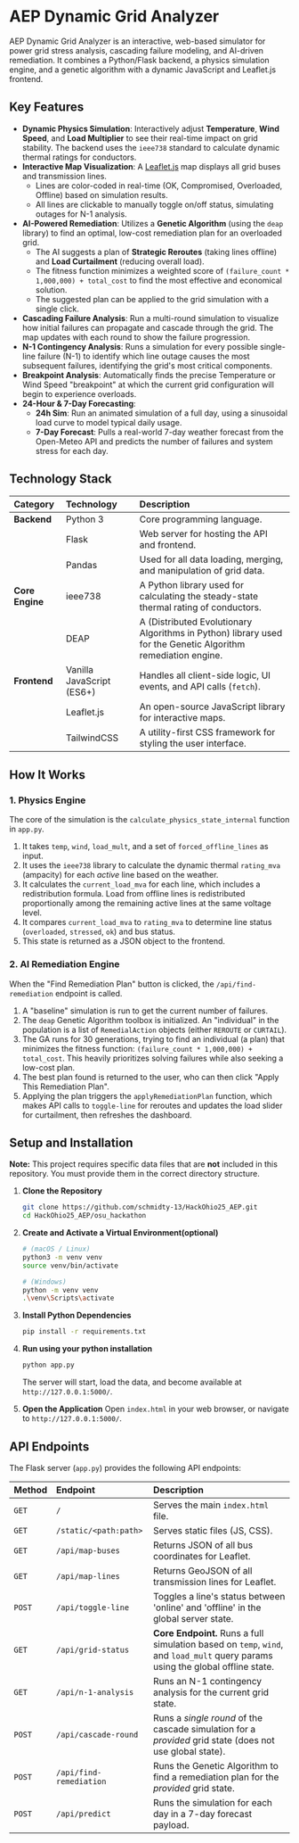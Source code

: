 # AEP Dynamic Grid Analyzer

AEP Dynamic Grid Analyzer is an interactive, web-based simulator for power grid stress analysis, cascading failure modeling, and AI-driven remediation. It combines a Python/Flask backend, a physics simulation engine, and a genetic algorithm with a dynamic JavaScript and Leaflet.js frontend.

## Key Features

* **Dynamic Physics Simulation**: Interactively adjust **Temperature**, **Wind Speed**, and **Load Multiplier** to see their real-time impact on grid stability. The backend uses the `ieee738` standard to calculate dynamic thermal ratings for conductors.
* **Interactive Map Visualization**: A [Leaflet.js](https://leafletjs.com/) map displays all grid buses and transmission lines.
    * Lines are color-coded in real-time (OK, Compromised, Overloaded, Offline) based on simulation results.
    * All lines are clickable to manually toggle on/off status, simulating outages for N-1 analysis.
* **AI-Powered Remediation**: Utilizes a **Genetic Algorithm** (using the `deap` library) to find an optimal, low-cost remediation plan for an overloaded grid.
    * The AI suggests a plan of **Strategic Reroutes** (taking lines offline) and **Load Curtailment** (reducing overall load).
    * The fitness function minimizes a weighted score of `(failure_count * 1,000,000) + total_cost` to find the most effective and economical solution.
    * The suggested plan can be applied to the grid simulation with a single click.
* **Cascading Failure Analysis**: Run a multi-round simulation to visualize how initial failures can propagate and cascade through the grid. The map updates with each round to show the failure progression.
* **N-1 Contingency Analysis**: Runs a simulation for every possible single-line failure (N-1) to identify which line outage causes the most subsequent failures, identifying the grid's most critical components.
* **Breakpoint Analysis**: Automatically finds the precise Temperature or Wind Speed "breakpoint" at which the current grid configuration will begin to experience overloads.
* **24-Hour & 7-Day Forecasting**:
    * **24h Sim**: Run an animated simulation of a full day, using a sinusoidal load curve to model typical daily usage.
    * **7-Day Forecast**: Pulls a real-world 7-day weather forecast from the Open-Meteo API and predicts the number of failures and system stress for each day.

## Technology Stack

| Category | Technology | Description |
| :--- | :--- | :--- |
| **Backend** | Python 3 | Core programming language. |
| | Flask | Web server for hosting the API and frontend. |
| | Pandas | Used for all data loading, merging, and manipulation of grid data. |
| **Core Engine** | ieee738 | A Python library used for calculating the steady-state thermal rating of conductors. |
| | DEAP | A (Distributed Evolutionary Algorithms in Python) library used for the Genetic Algorithm remediation engine. |
| **Frontend** | Vanilla JavaScript (ES6+) | Handles all client-side logic, UI events, and API calls (`fetch`). |
| | Leaflet.js | An open-source JavaScript library for interactive maps. |
| | TailwindCSS | A utility-first CSS framework for styling the user interface. |

## How It Works

### 1. Physics Engine

The core of the simulation is the `calculate_physics_state_internal` function in `app.py`.
1.  It takes `temp`, `wind`, `load_mult`, and a set of `forced_offline_lines` as input.
2.  It uses the `ieee738` library to calculate the dynamic thermal `rating_mva` (ampacity) for each *active* line based on the weather.
3.  It calculates the `current_load_mva` for each line, which includes a redistribution formula. Load from offline lines is redistributed proportionally among the remaining active lines at the same voltage level.
4.  It compares `current_load_mva` to `rating_mva` to determine line status (`overloaded`, `stressed`, `ok`) and bus status.
5.  This state is returned as a JSON object to the frontend.

### 2. AI Remediation Engine

When the "Find Remediation Plan" button is clicked, the `/api/find-remediation` endpoint is called.
1.  A "baseline" simulation is run to get the current number of failures.
2.  The `deap` Genetic Algorithm toolbox is initialized. An "individual" in the population is a list of `RemedialAction` objects (either `REROUTE` or `CURTAIL`).
3.  The GA runs for 30 generations, trying to find an individual (a plan) that minimizes the fitness function: `(failure_count * 1,000,000) + total_cost`. This heavily prioritizes solving failures while also seeking a low-cost plan.
4.  The best plan found is returned to the user, who can then click "Apply This Remediation Plan".
5.  Applying the plan triggers the `applyRemediationPlan` function, which makes API calls to `toggle-line` for reroutes and updates the load slider for curtailment, then refreshes the dashboard.

## Setup and Installation

**Note:** This project requires specific data files that are **not** included in this repository. You must provide them in the correct directory structure.

1.  **Clone the Repository**
    ```bash
    git clone https://github.com/schmidty-13/HackOhio25_AEP.git
    cd HackOhio25_AEP/osu_hackathon
    ```

2.  **Create and Activate a Virtual Environment(optional)**
    ```bash
    # (macOS / Linux)
    python3 -m venv venv
    source venv/bin/activate

    # (Windows)
    python -m venv venv
    .\venv\Scripts\activate
    ```

3.  **Install Python Dependencies**
    ```bash
    pip install -r requirements.txt
    ```

4.  **Run using your python installation**
    ```bash
    python app.py
    ```
    The server will start, load the data, and become available at `http://127.0.0.1:5000/`.

5.  **Open the Application**
    Open `index.html` in your web browser, or navigate to `http://127.0.0.1:5000/`.

## API Endpoints

The Flask server (`app.py`) provides the following API endpoints:

| Method | Endpoint | Description |
| :--- | :--- | :--- |
| `GET` | `/` | Serves the main `index.html` file. |
| `GET` | `/static/<path:path>` | Serves static files (JS, CSS). |
| `GET` | `/api/map-buses` | Returns JSON of all bus coordinates for Leaflet. |
| `GET` | `/api/map-lines` | Returns GeoJSON of all transmission lines for Leaflet. |
| `POST` | `/api/toggle-line` | Toggles a line's status between 'online' and 'offline' in the global server state. |
| `GET` | `/api/grid-status` | **Core Endpoint.** Runs a full simulation based on `temp`, `wind`, and `load_mult` query params using the global offline state. |
| `GET` | `/api/n-1-analysis` | Runs an N-1 contingency analysis for the current grid state. |
| `POST` | `/api/cascade-round` | Runs a *single round* of the cascade simulation for a *provided* grid state (does not use global state). |
| `POST` | `/api/find-remediation`| Runs the Genetic Algorithm to find a remediation plan for the *provided* grid state. |
| `POST` | `/api/predict` | Runs the simulation for each day in a 7-day forecast payload. |
